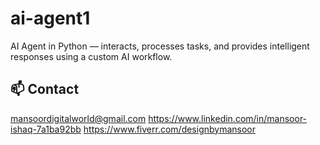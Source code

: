 # ai-agent1
AI Agent in Python — interacts, processes tasks, and provides intelligent responses using a custom AI workflow.

## 📫 Contact
mansoordigitalworld@gmail.com
https://www.linkedin.com/in/mansoor-ishaq-7a1ba92bb
https://www.fiverr.com/designbymansoor
